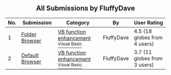﻿<div align="center">

## All Submissions by FluffyDave

</div>

No.  | Submission | Category | By   | User Rating
---- | ---------- | -------- | ---- | -----------
1 | [Folder Browser<br />](https://github.com/Planet-Source-Code/fluffydave-folder-browser__1-29551) | [VB function enhancement<br /><sup>Visual Basic</sup>](../ByCategory/vb-function-enhancement__1-25.md) | FluffyDave | 4.5 (18 globes from 4 users)
2 | [Default Browser<br />](https://github.com/Planet-Source-Code/fluffydave-default-browser__1-11517) | [VB function enhancement<br /><sup>Visual Basic</sup>](../ByCategory/vb-function-enhancement__1-25.md) | FluffyDave | 3.7 (11 globes from 3 users)

